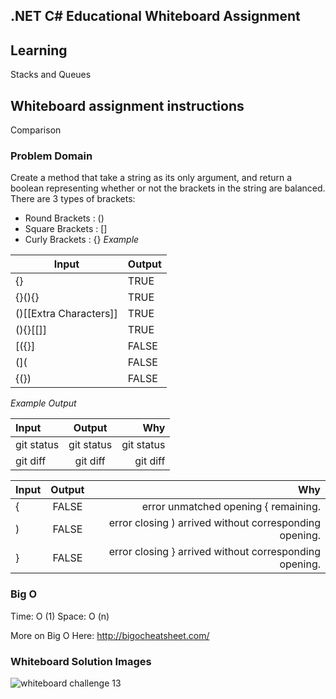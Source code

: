 ## .NET C# Educational Whiteboard Assignment

## Learning
Stacks and Queues

## Whiteboard assignment instructions
Comparison

### Problem Domain
Create a method that take a string as its only argument, and return a boolean representing whether or not the brackets in the string are balanced. There are 3 types of brackets:
* Round Brackets : ()
* Square Brackets : []
* Curly Brackets : {}
_Example_ </br>

| Input | Output |
| --- | --- |
| {} | TRUE |
| {}(){} | TRUE |
| ()[[Extra Characters]] | TRUE |
| (){}[[]] | TRUE |
| [({}] | FALSE |
| (]( | FALSE |
| {(}) | FALSE |

_Example Output_ </br>

| Input | Output | Why |
| :---         |     :---:      |          ---: |
| git status   | git status     | git status    |
| git diff     | git diff       | git diff      |

| Input | Output | Why |
| :---         |     :---:      |          ---: |
| { | FALSE | error unmatched opening { remaining. |
| ) | FALSE | error closing ) arrived without corresponding opening. |
| } | FALSE | error closing } arrived without corresponding opening. |

### Big O
Time: O (1)
Space: O (n)

More on Big O Here:
http://bigocheatsheet.com/

### Whiteboard Solution Images
![whiteboard challenge 13](https://user-images.githubusercontent.com/39015829/47465026-039a8e80-d7a0-11e8-9f20-bd62b09ed2e5.jpg)
